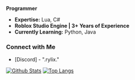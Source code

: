 **Programmer**

- **Expertise:** Lua, C#
- **Roblox Studio Engine | 3+ Years of Experience**
- **Currently Learning:** Python, Java

### Connect with Me
- [Discord] - ".rylix."

[![Github Stats](https://github-readme-stats.vercel.app/api?username=MikeWhite23&theme=react&show_icons=1&include_all_commits=1&count_private=1&hide=html)](https://github.com/anuraghazra/github-readme-stats)
[![Top Langs](https://github-readme-stats.vercel.app/api/top-langs/?username=MikeWhite23&theme=react&layout=compact&langs_count=10&hide=HTML,CSS&count_private=1)](https://github.com/anuraghazra/github-readme-stats)
